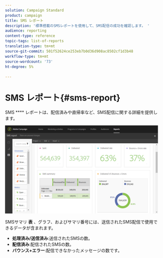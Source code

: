```yaml
---
solution: Campaign Standard
product: campaign
title: SMS レポート
description: '標準搭載のSMSレポートを使用して、SMS配信の成功を確認します。 '
audience: reporting
content-type: reference
topic-tags: list-of-reports
translation-type: tm+mt
source-git-commit: 501f52624ce253eb7b0d36d908ac8502cf1d3b48
workflow-type: tm+mt
source-wordcount: '73'
ht-degree: 5%

---
```



# SMS レポート{#sms-report}

SMS **** レポートは、配信済みや直帰率など、SMS配信に関する詳細を提供します。

![](assets/dynamic_report_sms.png)

SMSサマリ **表** 、グラフ、およびサマリ番号には、送信されたSMS配信で使用できるデータが含まれます。

* **処理済み/送信済み**:送信されたSMSの数。
* **配信済み**:配信されたSMSの数。
* **バウンス+エラー**:配信できなかったメッセージの数です。

